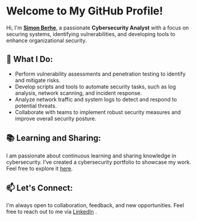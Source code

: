 # Welcome to My GitHub Profile!
Hi, I'm <span style="color:blue"> **[Simon Berhe](https://github.com/simoncybersec)**</span>, a passionate **Cybersecurity Analyst** with a focus on securing systems, identifying 
    vulnerabilities, and developing tools to enhance organizational security.
## 🌱 What I Do:
- Perform vulnerability assessments and penetration testing to identify and mitigate risks.
- Develop scripts and tools to automate security tasks, such as log analysis, network scanning, and incident response.
- Analyze network traffic and system logs to detect and respond to potential threats.
- Collaborate with teams to implement robust security measures and improve overall security posture.
<!--
## 🛠️ What You'll Find Here:
- **Custom Scripts**: Python, Bash, and PowerShell scripts for automating security tasks.
- **Security Tools**: Repositories for tools I've developed or contributed to, such as vulnerability scanners, log analyzers,      and incident response playbooks.
- **Projects**: Hands-on projects showcasing my work in network security, malware analysis, and threat hunting.
- **Open-Source Contributions**: My contributions to popular cybersecurity tools and frameworks.
-->
## 📚 Learning and Sharing:
I am passionate about continuous learning and sharing knowledge in cybersecurity. I’ve created a cybersecurity portfolio to showcase my work. Feel free to explore it [here](https://github.com/simoncybersec/Portfolio).
## 📫 Let's Connect:
I'm always open to collaboration, feedback, and new opportunities. Feel free to reach out to me via [LinkedIn](https://www.linkedin.com/in/simoncybersec/) .
  <!--
- 🔭 I’m currently working on ...I believe in continuous learning and sharing knowledge with the cybersecurity community. Here, you'll find not only my projects but also documentation, tutorials, and resources to help others learn and grow in the field of cybersecurity.
- 🌱 I’m currently learning ...
- 👯 I’m looking to collaborate on ..
I’m currently working on my ***portofolio***.

<!--
**simoncybersec/simoncybersec** is a ✨ _special_ ✨ repository because its `README.md` (this file) appears on your GitHub profile.

Here are some ideas to get you started:

- 🔭 I’m currently working on ...
- 🌱 I’m currently learning ...
- 👯 I’m looking to collaborate on ...
- 🤔 I’m looking for help with ...
- 💬 Ask me about ...
- 📫 How to reach me: ...
- 😄 Pronouns: ...
- ⚡ Fun fact: ...
-->
